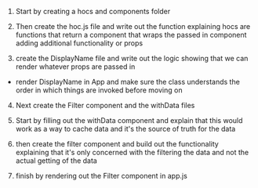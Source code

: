 1. Start by creating a hocs and components folder

2. Then create the hoc.js file and write out the function explaining hocs are functions that return a component that wraps the passed in component adding additional functionality or props

3. create the DisplayName file and write out the logic showing that we can render whatever props are passed in

- render DisplayName in App and make sure the class understands the order in which things are invoked before moving on

4. Next create the Filter component and the withData files

5. Start by filling out the withData component and explain that this would work as a way to cache data and it's the source of truth for the data

6. then create the filter component and build out the functionality explaining that it's only concerned with the filtering the data and not the actual getting of the data

7. finish by rendering out the Filter component in app.js
